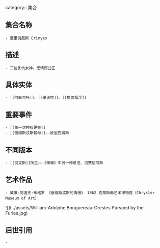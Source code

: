 category:: 集合
## 集合名称
	- 厄里倪厄斯 Erinyes
## 描述
	- 三位复仇女神，无情而公正
## 具体实体
	- [[阿勒克托]]、[[墨该拉]]、[[提西福涅]]
## 重要事件
	- [[第一次神权更替]]
	- [[俄瑞斯忒斯弑母]]——欧里庇得斯
## 不同版本
	- [[倪克斯]]所生——《神谱》中另一种说法、泡赛尼阿斯
## 艺术作品
	- 威廉-阿道夫·布格罗 《俄瑞斯忒斯的悔恨》 1862 克莱斯勒艺术博物馆（Chrysler Museum of Art）
 ![](../assets/William-Adolphe Bouguereau-Orestes Pursued by the Furies.jpg)
## 后世引用
	-
